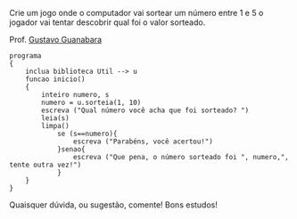Crie um jogo onde o computador vai sortear um número entre 1 e 5 o
jogador vai tentar descobrir qual foi o valor sorteado.

Prof. [Gustavo Guanabara](https://github.com/gustavoguanabara)

```
programa
{
	inclua biblioteca Util --> u
	funcao inicio()
	{
		inteiro numero, s
		numero = u.sorteia(1, 10)
		escreva ("Qual número você acha que foi sorteado? ")
		leia(s)
		limpa()
			se (s==numero){
				escreva ("Parabéns, você acertou!")
			}senao{
				escreva ("Que pena, o número sorteado foi ", numero,", tente outra vez!")
			}
	}
}
```
Quaisquer dúvida, ou sugestão, comente!
Bons estudos!
